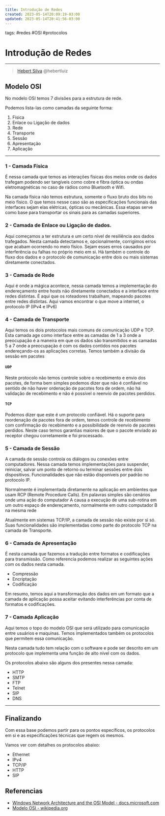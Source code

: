 ```yaml
---
title: Introdução de Redes
created: 2023-05-14T20:09:19-03:00
updated: 2023-05-14T20:41:56-03:00
---
```

tags: #redes #OSI #protocolos


# Introdução de Redes

---

> [Hebert Silva](https://site.hev.dev.br) @hebertluiz

## Modelo OSI


No modelo OSI temos 7 divisões para a estrutura de rede.

Podemos lista-las como camadas da seguinte forma:

1. Física
2. Enlace ou Ligação de dados 
3. Rede
4. Transporte 
5. Sessão 
6. Apresentação 
7. Aplicação

---

### 1 - Camada Física

É nessa camada que temos as interações físicas dos meios onde os dados trafegam podendo ser tangíveis como  cobre e fibra óptica ou ondas eletromagnéticas no caso de rádios como Bluetooth e Wifi.

Na camada física não temos estrutura, somente o fluxo bruto dos bits no meio físico. O que temos nesse caso são as especificações funcionais das interfaces sejam elas elétricas, ópticas ou mecânicas. Essa etapas serve como base para transportar os sinais para as camadas superiores.  


### 2 - Camada de Enlace ou Ligação de dados.

Aqui começamos a ter estrutura e um certo nível de resiliência aos dados trafegados. Nesta camada detectamos e, opcionalmente, corrigimos erros que acabam ocorrendo no meio físico. Sejam esses erros causados por interferência ou falhas no próprio meio em si. Há também o controle do fluxo dos dados e o protocolo de comunicação entre dois ou mais sistemas diretamente conectados.


### 3 - Camada de Rede 

Aqui é onde a mágica acontece, nessa camada temos a implementação do endereçamento entre hosts não diretamente conectados e a interface entre redes distintas. É aqui que os roteadores trabalham, mapeando pacotes entre redes distintas. Aqui vamos encontrar o que move a internet, o protocolo IP (IPv4 e  IPv6)


### 4 - Camada de Transporte 

Aqui temos os dois protocolos mais comuns de comunicação UDP e TCP. Esta camada age como interface entre as camadas de 1 a 3 onde a preocupação é a maneira em que os dados são transmitidos e as camadas 5 a 7 onde a preocupação é com os dados contidos nos pacotes endereçando-os as aplicações corretas. Temos também a divisão da sessão em pacotes 

#### `UDP`
  Neste protocolo não temos controle sobre o recebimento e envio dos pacotes, de forma bem simples podemos dizer que não é confiável no sentido de não haver ordenação de pacotes fora de ordem, não há validação de recebimento e não é possível o reenvio de pacotes perdidos.

#### `TCP`
  Podemos dizer que este é um protocolo confiável. Há o suporte para reordenação de pacotes fora de ordem, temos controle de recebimento com confirmação do recebimento e a possibilidade de reenvio de pacotes perdidos. Neste caso temos garantias maiores de que o pacote enviado ao receptor chegou corretamente e foi processado.

### 5 - Camada de Sessão 

A camada de sessão controla os diálogos ou conexões entre computadores. Nessa camada temos implementações para suspender, reiniciar, salvar um ponto de retorno ou terminar sessões entre dois dispositivos. Funcionalidades que não estão disponíveis por padrão no protocolo IP.

Normalmente é implementada diretamente na aplicação em ambientes que usam RCP (Remote Procedure Calls). Em palavras simples são cenários onde uma ação do computador A causa a execução de uma sub-rotina em um outro espaço de endereçamento, normalmente em outro computador B na mesma rede 

Atualmente em sistemas TCP/IP, a camada de sessão não existe por si só. Suas funcionalidades são implementadas como parte do protocolo TCP na camada de Transporte. 


### 6 - Camada de Apresentação  

É nesta camada que fazemos a tradução entre formatos e codificações para transmissão. Como referencia podemos realizar as seguintes ações com os dados nesta camada.

- Compressão
- Encriptação 
- Codificação

Em resumo, temos aqui a transformação dos dados em um formato que a camada de aplicação possa aceitar evitando interferências por conta de formatos e codificações.

### 7 - Camada Aplicação

Aqui temos o topo do modelo OSI que será utilizado para comunicação entre usuários e maquinas. Temos implementados também os protocolos que permitem essa comunicação. 

Nesta camada tudo tem relação com o software e pode ser descrito em um protocolo que implementa uma função de alto nível com os dados. 

Os protocolos abaixo são alguns dos presentes nessa camada: 

- HTTP
- SMTP
- FTP
- Telnet
- SIP
- DNS 


---


## Finalizando  

Com essa base podemos partir para os pontos específicos, os protocolos em si e as especificações técnicas que regem os mesmos.

Vamos ver com detalhes os protocolos abaixo:

- Ethernet 
- IPv4
- TCP/IP
- HTTP
- SIP


## Referencias 

- [Windows Network Architecture and the OSI Model - docs.microsoft.com](https://docs.microsoft.com/en-US/windows-hardware/drivers/network/windows-network-architecture-and-the-osi-model)  
- [Modelo OSI - wikipedia.org](https://pt.wikipedia.org/wiki/Modelo_OSI)